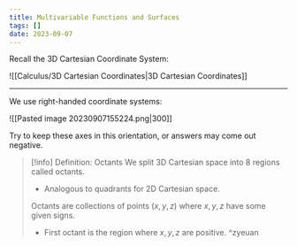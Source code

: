 ```yaml
---
title: Multivariable Functions and Surfaces
tags: []
date: 2023-09-07
---
```

Recall the 3D Cartesian Coordinate System:

![[Calculus/3D Cartesian Coordinates|3D Cartesian Coordinates]]

---
We use right-handed coordinate systems:

![[Pasted image 20230907155224.png|300]]

Try to keep these axes in this orientation, or answers may come out negative.

>[!info] Definition: Octants
>We split 3D Cartesian space into 8 regions called octants.
>- Analogous to quadrants for 2D Cartesian space.
>
>Octants are collections of points $(x,y,z)$ where $x,y,z$ have some given signs.
>- First octant is the region where $x,y,z$ are positive. ^zyeuan

